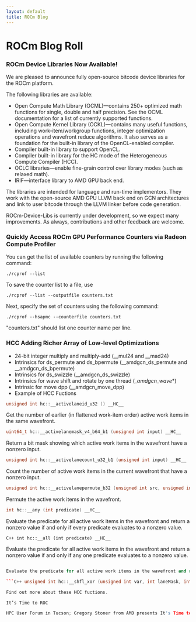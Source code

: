 ```yaml
---
layout: default
title: ROCm Blog
---
```


# ROCm Blog Roll

### ROCm Device Libraries Now Available!
We are pleased to announce fully open-source bitcode device libraries for the ROCm platform.

The following libraries are available:

* Open Compute Math Library (OCML)—contains 250+ optimized math functions for single, double and half precision. See the OCML documentation for a list of currently supported functions.
* Open Compute Kernel Library (OCKL)—contains many useful functions, including work-item/workgroup functions, integer optimization operations and wavefront reduce algorithms. It also serves as a foundation for the built-in library of the OpenCL-enabled compiler.
* Compiler built-in library to support OpenCL.
* Compiler built-in library for the HC mode of the Heterogeneous Compute Compiler (HCC).
* OCLC libraries—enable fine-grain control over library modes (such as relaxed math).
* IRIF—interface library to AMD GPU back end.

The libraries are intended for language and run-time implementors. They work with the open-source AMD GPU LLVM back end on GCN architectures and link to user bitcode through the LLVM linker before code generation.

ROCm-Device-Libs is currently under development, so we expect many improvements. As always, contributions and other feedback are welcome.

### Quickly Access ROCm GPU Performance Counters via Radeon Compute Profiler
You can get the list of available counters by running the following command:

```shell
./rcprof --list
```

To save the counter list to a file, use
```shell
./rcprof --list --outputfile counters.txt
```
Next, specify the set of counters using the following command:
```shell
./rcprof --hsapmc --counterfile counters.txt
```
"counters.txt" should list one counter name per line.

### HCC Adding Richer Array of Low-level Optimizations

* 24-bit integer multiply and multiply-add (__mul24 and __mad24)
* Intrinsics for ds_permute and ds_bpermute (__amdgcn_ds_permute and __amdgcn_ds_bpermute)
* Intrinsics for ds_swizzle (__amdgcn_ds_swizzle)
* Intrinsics for wave shift and rotate by one thread (__amdgcn_wave_*)
* Intrinsic for move dpp (__amdgcn_move_dpp)
* Example of HCC Fuctions

```C++ 
unsigned int hc::__activelaneid_u32 () __HC__ 
```

Get the number of earlier (in flattened work-item order) active work items in the same wavefront.

```C++ 
uint64_t hc::__activelanemask_v4_b64_b1 (unsigned int input) __HC__ 
```
Return a bit mask showing which active work items in the wavefront have a nonzero input.

``` C++ 
unsigned int hc::__activelanecount_u32_b1 (unsigned int input) __HC__ 
```

Count the number of active work items in the current wavefront that have a nonzero input.

``` C++ 
unsigned int hc::__activelanepermute_b32 (unsigned int src, unsigned int laneId, unsigned int identity, unsigned int useIdentity) __HC__ 
```

Permute the active work items in the wavefront.

```C++ 
int hc::__any (int predicate) __HC__ 
```

Evaluate the predicate for all active work items in the wavefront and return a nonzero value if and only if every predicate evaluates to a nonzero value.

```C++ int hc::__all (int predicate) __HC__ ```

Evaluate the predicate for all active work items in the wavefront and return a nonzero value if and only if any one predicate evaluates to a nonzero value.

```C++ uint64_t hc::__ballot (int predicate) __HC__ ~~~~

Evaluate the predicate for all active work items in the wavefront and return an integer whose Nth bit is set if and only if the predicate evaluates to a nonzero value for the Nth work item of the wavefront and the Nth work item is active.

```C++ unsigned int hc::__shfl_xor (unsigned int var, int laneMask, int width=__HSA_WAVEFRONT_SIZE__) __HC__ ~~~~

Find out more about these HCC fuctions.

It’s Time to ROC

HPC User Forum in Tucson; Gregory Stoner from AMD presents It's Time to ROC.

